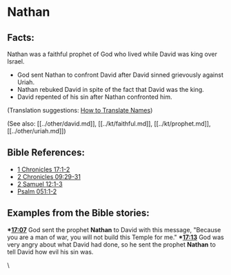 # Nathan #

## Facts: ##

Nathan was a faithful prophet of God who lived while David was king over Israel.

* God sent Nathan to confront David after David sinned grievously against Uriah.
* Nathan rebuked David in spite of the fact that David was the king.
* David repented of his sin after Nathan confronted him.

(Translation suggestions: [How to Translate Names](en/ta-vol1/translate/man/translate-names))

(See also: [[../other/david.md]], [[../kt/faithful.md]], [[../kt/prophet.md]], [[../other/uriah.md]])

## Bible References: ##

* [1 Chronicles 17:1-2](en/tn/1ch/help/17/01)
* [2 Chronicles 09:29-31](en/tn/2ch/help/09/29)
* [2 Samuel 12:1-3](en/tn/2sa/help/12/01)
* [Psalm 051:1-2](en/tn/psa/help/51/01)

## Examples from the Bible stories: ##

  __*[17:07](en/tn/obs/help/17/07)__ God sent the prophet __Nathan__ to David with this message, "Because you are a man of war, you will not build this Temple for me."
  __*[17:13](en/tn/obs/help/17/13)__ God was very angry about what David had done, so he sent the prophet __Nathan__ to tell David how evil his sin was. 



\\